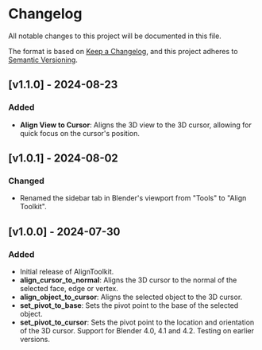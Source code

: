 # Changelog

All notable changes to this project will be documented in this file.

The format is based on [Keep a Changelog](https://keepachangelog.com/en/1.0.0/), and this project adheres to [Semantic Versioning](https://semver.org/spec/v2.0.0.html).

## [v1.1.0] - 2024-08-23
### Added
- **Align View to Cursor**: Aligns the 3D view to the 3D cursor, allowing for quick focus on the cursor's position.

## [v1.0.1] - 2024-08-02
### Changed
- Renamed the sidebar tab in Blender's viewport from "Tools" to "Align Toolkit".

## [v1.0.0] - 2024-07-30
### Added
- Initial release of AlignToolkit.
- **align_cursor_to_normal**: Aligns the 3D cursor to the normal of the selected face, edge or vertex.
- **align_object_to_cursor**: Aligns the selected object to the 3D cursor.
- **set_pivot_to_base**: Sets the pivot point to the base of the selected object.
- **set_pivot_to_cursor**: Sets the pivot point to the location and orientation of the 3D cursor.
Support for Blender 4.0, 4.1 and 4.2. Testing on earlier versions.
